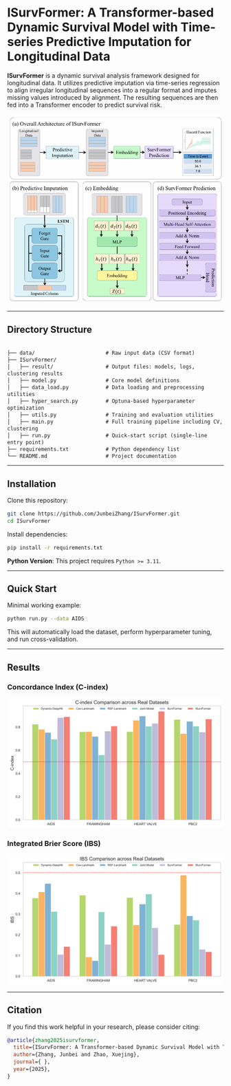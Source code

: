 # ISurvFormer: A Transformer-based Dynamic Survival Model with Time-series Predictive Imputation for Longitudinal Data

**ISurvFormer** is a dynamic survival analysis framework designed for longitudinal data. It utilizes predictive imputation via time-series regression to align irregular longitudinal sequences into a regular format and imputes missing values introduced by alignment. The resulting sequences are then fed into a Transformer encoder to predict survival risk.

<div align="center">
  <img src="figure/ISurvFormer.png" alt="Model Architecture" width="500">
</div>

---

## Directory Structure

```

├── data/                       # Raw input data (CSV format)
├── ISurvFormer/
│   ├── result/                 # Output files: models, logs, clustering results
│   ├── model.py                # Core model definitions
│   ├── data_load.py            # Data loading and preprocessing utilities
│   ├── hyper_search.py         # Optuna-based hyperparameter optimization
│   ├── utils.py                # Training and evaluation utilities
│   ├── main.py                 # Full training pipeline including CV, clustering
│   ├── run.py                  # Quick-start script (single-line entry point)
├── requirements.txt            # Python dependency list
└── README.md                   # Project documentation

```

---

## Installation

Clone this repository:

```bash
git clone https://github.com/JunbeiZhang/ISurvFormer.git
cd ISurvFormer
```

Install dependencies:

```bash
pip install -r requirements.txt
```

**Python Version**:
This project requires `Python >= 3.11`.

---

## Quick Start

Minimal working example:

```bash
python run.py --data AIDS
```

This will automatically load the dataset, perform hyperparameter tuning, and run cross-validation.

---

## Results

### Concordance Index (C-index)

<div align="center">
  <img src="figure/real_c-index_barplot.png" alt="C-index" width="500">
</div>

### Integrated Brier Score (IBS)

<div align="center">
  <img src="figure/real_ibs_barplot.png" alt="IBS" width="500">
</div>

---

## Citation

If you find this work helpful in your research, please consider citing:

```bibtex
@article{zhang2025isurvformer,
  title={ISurvFormer: A Transformer-based Dynamic Survival Model with Time-series Predictive Imputation for Longitudinal Data},
  author={Zhang, Junbei and Zhao, Xuejing},
  journal={ },
  year={2025},
}
```



